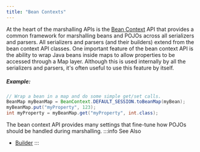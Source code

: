 ```yaml
---
title: "Bean Contexts"
---
```


At the heart of the marshalling APIs is the [Bean Context](../apidocs/org/apache/juneau/BeanContext.html) API that provides a common
framework for marshalling beans and POJOs across all serializers and parsers.
All serializers and parsers (and their builders) extend from the bean context API classes.
One important feature of the bean context API is the ability to wrap Java beans inside maps to allow
properties to be accessed through a Map layer.  Although this is used internally by all the serializers and parsers,
it's often useful to use this feature by itself.
##### Example:
```java
// Wrap a bean in a map and do some simple get/set calls.
BeanMap myBeanMap = BeanContext.DEFAULT_SESSION.toBeanMap(myBean);
myBeanMap.put("myProperty", 123);
int myProperty = myBeanMap.get("myProperty", int.class);
```
The bean context API provides many settings that fine-tune how POJOs should be handled during marshalling.
:::info See Also
- [Builder](../apidocs/org/apache/juneau/BeanContext/Builder.html)
:::